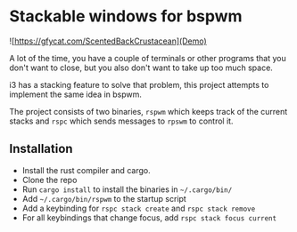 # Stackable windows for bspwm

![https://gfycat.com/ScentedBackCrustacean](Demo)

A lot of the time, you have a couple of terminals or other programs
that you don't want to close, but you also don't want to take up too much space.

i3 has a stacking feature to solve that problem, this project attempts to implement
the same idea in bspwm.

The project consists of two binaries, `rspwm` which keeps track of the current stacks and
`rspc` which sends messages to `rpswm` to control it.

## Installation

- Install the rust compiler and cargo.
- Clone the repo
- Run `cargo install` to install the binaries in `~/.cargo/bin/`
- Add `~/.cargo/bin/rspwm` to the startup script
- Add a keybinding for `rspc stack create` and `rspc stack remove`
- For all keybindings that change focus, add `rspc stack focus current`

